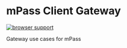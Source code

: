 # mPass Client Gateway

[![browser support](https://ci.testling.com/meantimeit/mpass-client-gateway.png)
](https://ci.testling.com/meantimeit/mpass-client-gateway)

Gateway use cases for mPass
